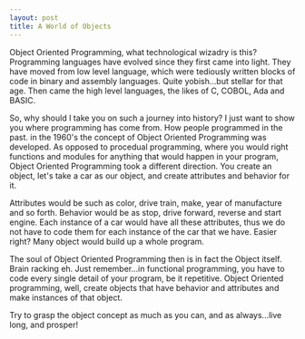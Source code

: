 ```yaml
---
layout: post
title: A World of Objects
---
```


Object Oriented Programming, what technological wizadry is this? Programming languages have evolved since they first came into light. They have moved from low level language, which were tediously written blocks of code in binary and assembly languages. Quite yobish...but stellar for that age. Then came the high level languages, the likes of C, COBOL, Ada and BASIC.

So, why should I take you on such a journey into history? I just want to show you where programming has come from. How people programmed in the past. in the 1960's the concept of Object Oriented Programming was developed. As opposed to procedual programming, where you would right functions and modules for anything that would happen in your program, Object Oriented Programming took a different direction. You create an object, let's take a car as our object, and create attributes and behavior for it.

Attributes would be such as color, drive train, make, year of manufacture and so forth. Behavior would be as stop, drive forward, reverse and start engine. Each instance of a car would have all these attributes, thus we do not have to code them for each instance of the car that we have. Easier right? Many object would build up a whole program.

The soul of Object Oriented Programming then is in fact the Object itself. Brain racking eh. Just remember...in functional programming, you have to code every single detail of your program, be it repetitive. Object Oriented programming, well, create objects that have behavior and attributes and make instances of that object.

Try to grasp the object concept as much as you can, and as always...live long, and prosper!